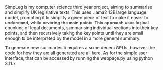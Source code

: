 SimpLeg is my computer science third year project, aiming to summarise and simplify UK legislative texts. This uses Llama2 13B large language model, prompting it to simplify a given piece of text to make it easier to understand, while covering the main points. This approach uses logical chunking of legal documents, summarising individual sections into their key points, and then recursively taking the key points until they are small enough to be interpreted by the model in a more general summary. 

To generate new summaries it requires a some decent GPUs, however the code for how they are all generated are all here. As for the simple user interface, that can be accessed by running the webpage.py using python 3.11.x 
